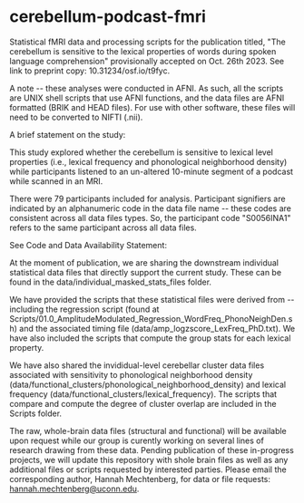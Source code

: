 # cerebellum-podcast-fmri
Statistical fMRI data and processing scripts for the publication titled, "The cerebellum is sensitive to the lexical properties of words during spoken language comprehension" provisionally accepted on Oct. 26th 2023. See link to preprint copy: 10.31234/osf.io/t9fyc.

A note -- these analyses were conducted in AFNI. As such, all the scripts are UNIX shell scripts that use AFNI functions, and the data files are AFNI formatted (BRIK and HEAD files). For use with other software, these files will need to be converted to NIFTI (.nii).


A brief statement on the study:

This study explored whether the cerebellum is sensitive to lexical level properties (i.e., lexical frequency and phonological neighborhood density) while participants listened to an un-altered 10-minute segment of a podcast while scanned in an MRI.

There were 79 participants included for analysis. Participant signifiers are indicated by an alphanumeric code in the data file name -- these codes are consistent across all data files types. So, the participant code "S0056INA1" refers to the same participant across all data files.


See Code and Data Availability Statement:

At the moment of publication, we are sharing the downstream individual statistical data files that directly support the current study. These can be found in the data/individual_masked_stats_files folder. 

We have provided the scripts that these statistical files were derived from -- including the regression script (found at Scripts/01.0_AmplitudeModulated_Regression_WordFreq_PhonoNeighDen.sh) and the associated timing file (data/amp_logzscore_LexFreq_PhD.txt). We have also included the scripts that compute the group stats for each lexical property.

We have also shared the invididual-level cerebellar cluster data files associated with sensitivity to phonological neighborhood density (data/functional_clusters/phonological_neighborhood_density) and lexical frequency (data/functional_clusters/lexical_frequency). The scripts that compare and compute the degree of cluster overlap are included in the Scripts folder.

The raw, whole-brain data files (structural and functional) will be available upon request while our group is curently working on several lines of research drawing from these data. Pending publication of these in-progress projects, we will update this repository with shole brain files as well as any additional files or scripts requested by interested parties. Please email the corresponding author, Hannah Mechtenberg, for data or file requests: hannah.mechtenberg@uconn.edu.
